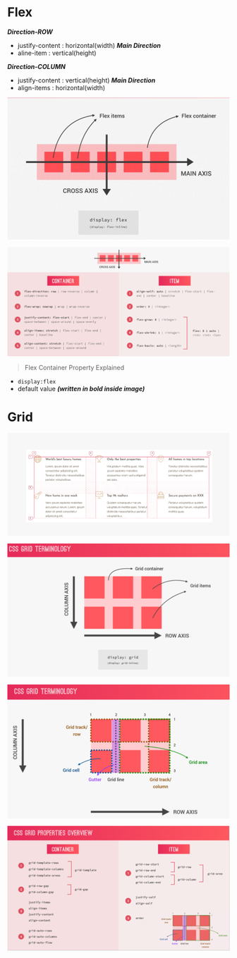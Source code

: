 # Flex

**_Direction-ROW_**

- justify-content : horizontal(width) **_Main Direction_**
- aline-item : vertical(height)

**_Direction-COLUMN_**

- justify-content : vertical(height) **_Main Direction_**
- align-items : horizontal(width)

![flex](./img/flexbox1.GIF)

![flex](./img/flex.PNG)

> Flex Container Property Explained

- `display:flex`
- default value **_(written in bold inside image)_**

# Grid

![grid view](./img/grid%20view.PNG)

![grid-term](./img/grid-term.PNG)

![grid-termin](./img/grid-termin.PNG)

![grid props](./img/grid-props.PNG)

